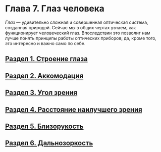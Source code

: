 # Глава 7. Глаз человека
_Глаз_ — удивительно сложная и совершенная оптическая система, созданная природой. Сейчас мы в общих чертах узнаем, как функционирует человеческий глаз. Впоследствии это позволит нам лучше понять принципы работы оптических приборов; да, кроме того, это интересно и важно само по себе.
## [Раздел 1.  Строение глаза](/Глаз%20человека/Строение%20глаза.md)
## [Раздел 2. Аккомодация](/Глаз%20человека/Аккомодация.md)
## [Раздел 3. Угол зрения](/Глаз%20человека/Угол%20зрения.md)
## [Раздел 4. Расстояние наилучшего зрения](/Глаз%20человека/Расстояние%20наилучшего%20зрения.md)
## [Раздел 5. Близорукость](/Глаз%20человека/Близорукость.md)
## [Раздел 6. Дальнозоркость](/Глаз%20человека/Дальнозоркость.md)
